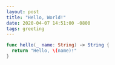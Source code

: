 ```yaml
---
layout: post
title: "Hello, World!"
date: 2020-04-07 14:51:00 -0800
tags: greeting
---
```


```swift
func hello(_ name: String) -> String {
  return "Hello, \(name)!"
}
```
